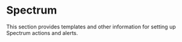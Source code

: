 # Spectrum

This section provides templates and other information for setting up Spectrum actions and alerts.
